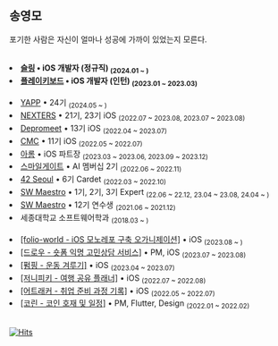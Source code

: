 ## 송영모
포기한 사람은 자신이 얼마나 성공에 가까이 있었는지 모른다.

<br>

<li><b><a href="https://www.orzo.kr/">슬링</a> • iOS 개발자 (정규직) <sub>(2024.01 ~ )</sub></b></li>
<li><b><a href="https://plkey.app">플레이키보드</a> • iOS 개발자 (인턴) <sub>(2023.01 ~ 2023.03)</sub></b></li>

<br>
<li><a href="https://www.yapp.co.kr/">YAPP</a> • 24기 <sub>(2024.05 ~ )</sub></li>
<li><a href="https://github.com/Nexters">NEXTERS</a> • 21기, 23기 iOS <sub>(2022.07 ~ 2023.08, 2023.07 ~ 2023.08)</sub></li>
<li><a href="https://www.depromeet.com/">Depromeet</a> • 13기 iOS <sub>(2022.04 ~ 2023.07)</sub></li>
<li><a href="https://www.makeus.in/">CMC</a> • 11기 iOS <sub>(2022.05 ~ 2022.07)</sub></li>
<li><a href="https://github.com/TEAM-ALOM">아롬</a> • iOS 파트장 <sub>(2023.03 ~ 2023.06, 2023.09 ~ 2023.12)</sub></li>
<li><a href="https://www.smilegate.com/ko/">스마일게이트</a> • AI 멤버십 2기 <sub>(2022.06 ~ 2022.11)</sub></li>
<li><a href="https://42seoul.kr/seoul42/main/view">42 Seoul</a> • 6기 Cardet <sub>(2022.03 ~ 2022.10)</sub></li>
<li><a href="https://www.swmaestro.org/sw/main/main.do">SW Maestro</a> • 1기, 2기, 3기 Expert <sub>(22.06 ~ 22.12, 23.04 ~ 23.08, 24.04 ~ )</sub></li>
<li><a href="https://www.swmaestro.org/sw/main/main.do">SW Maestro</a> • 12기 연수생 <sub>(2021.06 ~ 2021.12)</sub></li>
<li> 세종대학교 소프트웨어학과 <sub>(2018.03 ~ )</sub></li>
<br>
<li><a href="https://github.com/folio-world">[folio-world - iOS 모노레포 구축 오가니제이션]</a> • iOS <sub>(2023.08 ~ )</sub></li>
<li><a href="https://github.com/Nexters/draw-mobile">[드로우 - 숏폼 익명 고민상담 서비스]</a> • PM, iOS <sub>(2023.07 ~ 2023.08)</sub></li>
<li><a href="https://github.com/depromeet/Pumping-iOS">[펌핑 - 운동 겨루기]</a> • iOS <sub>(2023.04 ~ 2023.07)</sub></li>
<li><a href="https://github.com/Nexters/JYP-iOS">[저니피키 - 여행 공유 플래너]</a> • iOS <sub>(2022.07 ~ 2022.08)</sub></li>
<li><a href="https://github.com/mooyoung2309/atracker-iOS">[어트래커 - 취업 준비 과정 기록]</a> • iOS <sub>(2022.05 ~ 2022.07)</sub></li>
<li><a href="https://github.com/TAMSADAN/coryn-mobile">[코린 - 코인 호재 및 일정]</a> • PM, Flutter, Design <sub>(2022.01 ~ 2022.02)</sub></li>

<br>

[![Hits](https://hits.seeyoufarm.com/api/count/incr/badge.svg?url=https%3A%2F%2Fgithub.com%2Fmooyoung2309&count_bg=%2379C83D&title_bg=%23555555&icon=&icon_color=%23E7E7E7&title=hits&edge_flat=false)](https://hits.seeyoufarm.com)
